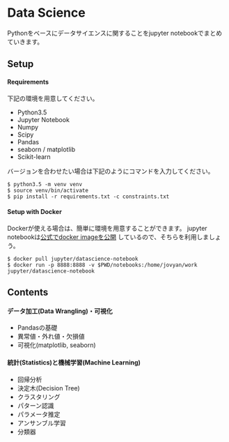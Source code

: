 # Data Science

Pythonをベースにデータサイエンスに関することをjupyter notebookでまとめていきます。

## Setup

#### Requirements

下記の環境を用意してください。

- Python3.5
- Jupyter Notebook
- Numpy
- Scipy
- Pandas
- seaborn / matplotlib
- Scikit-learn

バージョンを合わせたい場合は下記のようにコマンドを入力してください。

```
$ python3.5 -m venv venv
$ source venv/bin/activate
$ pip install -r requirements.txt -c constraints.txt
```

#### Setup with Docker

Dockerが使える場合は、簡単に環境を用意することができます。
jupyter notebookは[公式でdocker imageを公開](https://github.com/jupyter/docker-stacks/tree/master/datascience-notebook) しているので、そちらを利用しましょう。

```
$ docker pull jupyter/datascience-notebook
$ docker run -p 8888:8888 -v $PWD/notebooks:/home/jovyan/work jupyter/datascience-notebook
```

## Contents

#### データ加工(Data Wrangling)・可視化

- Pandasの基礎
- 異常値・外れ値・欠損値
- 可視化(matplotlib, seaborn)

#### 統計(Statistics)と機械学習(Machine Learning)

- 回帰分析
- 決定木(Decision Tree)
- クラスタリング
- パターン認識
- パラメータ推定
- アンサンブル学習
- 分類器

